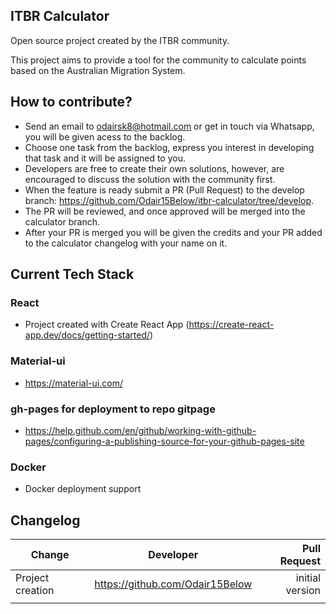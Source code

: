 ## ITBR Calculator

Open source project created by the ITBR community. 

This project aims to provide a tool for the community to calculate points based on the Australian Migration System.

## How to contribute?

- Send an email to odairsk8@hotmail.com or get in touch via Whatsapp, you will be given acess to the backlog.
- Choose one task from the backlog, express you interest in developing that task and it will be assigned to you.
- Developers are free to create their own solutions, however, are encouraged to discuss the solution with the community first. 
- When the feature is ready submit a PR (Pull Request) to the develop branch: https://github.com/Odair15Below/itbr-calculator/tree/develop.
- The PR will be reviewed, and once approved will be merged into the calculator branch.
- After your PR is merged you will be given the credits and your PR added to the calculator changelog with your name on it.

## Current Tech Stack
### React
- Project created with Create React App (https://create-react-app.dev/docs/getting-started/)
### Material-ui
- https://material-ui.com/
### gh-pages for deployment to repo gitpage
- https://help.github.com/en/github/working-with-github-pages/configuring-a-publishing-source-for-your-github-pages-site
### Docker
- Docker deployment support

## Changelog
| Change        | Developer     | Pull Request  |
| ------------- |:-------------:| -----:|
| Project creation   | https://github.com/Odair15Below | initial version |
|       |       |    |
